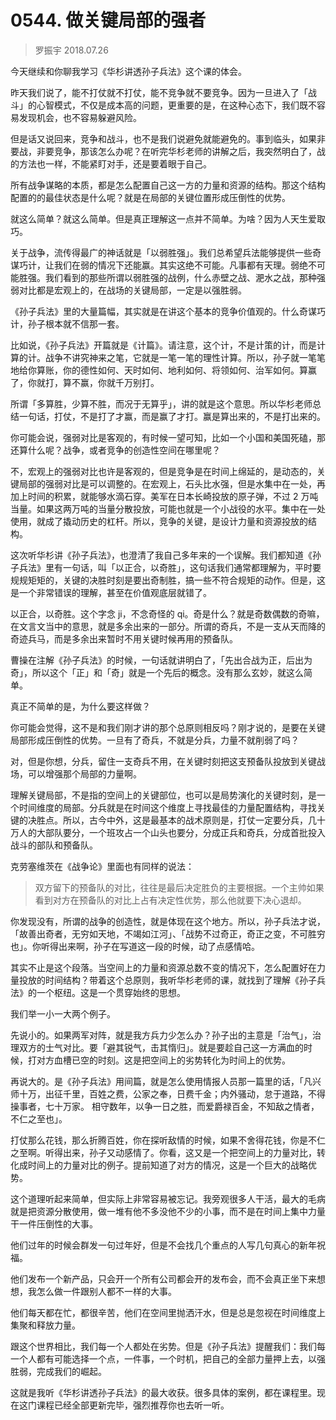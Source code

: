# 0544. 做关键局部的强者
> 罗振宇 2018.07.26

今天继续和你聊我学习《华杉讲透孙子兵法》这个课的体会。

昨天我们说了，能不打仗就不打仗，能不竞争就不要竞争。因为一旦进入了「战斗」的心智模式，不仅是成本高的问题，更重要的是，在这种心态下，我们既不容易发现机会，也不容易躲避风险。

但是话又说回来，竞争和战斗，也不是我们说避免就能避免的。事到临头，如果非要战，非要竞争，那该怎么办呢？在听完华杉老师的讲解之后，我突然明白了，战的方法也一样，不能紧盯对手，还是要着眼于自己。

所有战争谋略的本质，都是怎么配置自己这一方的力量和资源的结构。那这个结构配置的的最佳状态是什么呢？就是在局部的关键位置形成压倒性的优势。

就这么简单？就这么简单。但是真正理解这一点并不简单。为啥？因为人天生爱取巧。

关于战争，流传得最广的神话就是「以弱胜强」。我们总希望兵法能够提供一些奇谋巧计，让我们在弱的情况下还能赢。其实这绝不可能。凡事都有天理。弱绝不可能胜强。我们看到的那些所谓以弱胜强的战例，什么赤壁之战、淝水之战，那种强弱对比都是宏观上的，在战场的关键局部，一定是以强胜弱。

《孙子兵法》里的大量篇幅，其实就是在讲这个基本的竞争价值观的。什么奇谋巧计，孙子根本就不信那一套。

比如说，《孙子兵法》开篇就是《计篇》。请注意，这个计，不是计策的计，而是计算的计。战争不讲究神来之笔，它就是一笔一笔的理性计算。所以，孙子就一笔笔地给你算账，你的德性如何、天时如何、地利如何、将领如何、治军如何。算赢了，你就打，算不赢，你就千万别打。

所谓「多算胜，少算不胜，而况于无算乎」，讲的就是这个意思。所以华杉老师总结一句话，打仗，不是打了才赢，而是赢了才打。赢是算出来的，不是打出来的。

你可能会说，强弱对比是客观的，有时候一望可知，比如一个小国和美国死磕，那还算什么呢？战争，或者竞争的创造性空间在哪里呢？

不，宏观上的强弱对比也许是客观的，但是竞争是在时间上绵延的，是动态的，关键局部的强弱对比是可以调整的。在宏观上，石头比水强，但是水集中在一处，再加上时间的积累，就能够水滴石穿。美军在日本长崎投放的原子弹，不过 2 万吨当量。如果这两万吨的当量分散投放，可能也就是一个小战役的水平。集中在一处使用，就成了撬动历史的杠杆。所以，竞争的关键，是设计力量和资源投放的结构。

这次听华杉讲《孙子兵法》，也澄清了我自己多年来的一个误解。我们都知道《孙子兵法》里有一句话，叫「以正合，以奇胜」，这句话我们通常都理解为，平时要规规矩矩的，关键的决胜时刻是要出奇制胜，搞一些不符合规矩的动作。但是，这是一个非常错误的理解，甚至在价值观底层就错了。

以正合，以奇胜。这个字念 ji，不念奇怪的 qi。奇是什么？就是奇数偶数的奇嘛，在文言文当中的意思，就是多余出来的一部分。所谓的奇兵，不是一支从天而降的奇迹兵马，而是多余出来暂时不用关键时候再用的预备队。

曹操在注解《孙子兵法》的时候，一句话就讲明白了，「先出合战为正，后出为奇」，所以这个「正」和「奇」就是一个先后的概念。没有那么玄妙，就这么简单。

真正不简单的是，为什么要这样做？

你可能会觉得，这不是和我们刚才讲的那个总原则相反吗？刚才说的，是要在关键局部形成压倒性的优势。一旦有了奇兵，不就是分兵，力量不就削弱了吗？

对，但是你想，分兵，留住一支奇兵不用，在关键时刻把这支预备队投放到关键战场，可以增强那个局部的力量啊。

理解关键局部，不是指的空间上的关键部位，也可以是局势演化的关键时刻，是一个时间维度的局部。分兵就是在时间这个维度上寻找最佳的力量配置结构，寻找关键的决胜点。所以，古今中外，这是最基本的战术原则是，打仗一定要分兵，几十万人的大部队要分，一个班攻占一个山头也要分，分成正兵和奇兵，分成首批投入战斗的部队和预备队。

克劳塞维茨在《战争论》里面也有同样的说法：

> 双方留下的预备队的对比，往往是最后决定胜负的主要根据。一个主帅如果看到对方在预备队的对比上占有决定性优势，那么他就要下决心退却。

你发现没有，所谓的战争的创造性，就是体现在这个地方。所以，孙子兵法才说，「故善出奇者，无穷如天地，不竭如江河」、「战势不过奇正，奇正之变，不可胜穷也」。你听得出来啊，孙子在写道这一段的时候，动了点感情哈。

其实不止是这个段落。当空间上的力量和资源总数不变的情况下，怎么配置好在力量投放的时间结构？带着这个总原则，我听华杉老师的课，就找到了理解《孙子兵法》的一个枢纽。这是一个贯穿始终的思想。

我们举一小一大两个例子。

先说小的。如果两军对阵，就是我方兵力少怎么办？孙子出的主意是「治气」，治理双方的士气对比。要「避其锐气，击其惰归」。就是要趁自己这一方满血的时候，打对方血槽已空的时刻。这是把空间上的劣势转化为时间上的优势。

再说大的。是《孙子兵法》用间篇，就是怎么使用情报人员那一篇里的话，「凡兴师十万，出征千里，百姓之费，公家之奉，日费千金；内外骚动，怠于道路，不得操事者，七十万家。 相守数年，以争一日之胜，而爱爵禄百金，不知敌之情者，不仁之至也」。

打仗那么花钱，那么折腾百姓，你在探听敌情的时候，如果不舍得花钱，你是不仁之至啊。听得出来，孙子又动感情了。你看，这又是一个把空间上的力量对比，转化成时间上的力量对比的例子。提前知道了对方的情况，这是一个巨大的战略优势。

这个道理听起来简单，但实际上非常容易被忘记。我旁观很多人干活，最大的毛病就是把资源分散使用，做一堆有他不多没他不少的小事，而不是在时间上集中力量干一件压倒性的大事。

他们过年的时候会群发一句过年好，但是不会找几个重点的人写几句真心的新年祝福。

他们发布一个新产品，只会开一个所有公司都会开的发布会，而不会真正坐下来想想，我怎么做一件跟别人都不一样的大事。

他们每天都在忙，都很辛苦，他们在空间里抛洒汗水，但是总是忽视在时间维度上集聚和释放力量。

跟这个世界相比，我们每一个人都处在劣势。但是《孙子兵法》提醒我们：我们每一个人都有可能选择一个点，一件事，一个时机，把自己的全部力量押上去，以强胜弱，完成我们的崛起。

这就是我听《华杉讲透孙子兵法》的最大收获。很多具体的案例，都在课程里。现在这门课程已经全部更新完毕，强烈推荐你也去听一听。





